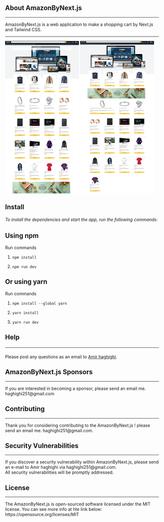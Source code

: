 ## About AmazonByNext.js
<hr>
AmazonByNext.js is a web application to make a shopping cart by Next.js and Tailwind CSS.
<hr>
<img src="ScreenShot.png" width="48%" height="500" style="background-size: cover">
<img src="ScreenShot2.png" width="48%" height="500" style="background-size: cover">

## Install

###### To install the dependencies and start the app, run the following commands:
## Using npm

Run commands

1) ```npm install```


2) ```npm run dev```


## Or using yarn

Run commands

1) ```npm install --global yarn```

2) ```yarn install```

3) ```yarn run dev```

## Help <hr>

Please post any questions as an email to [Amir haghighi](mailto:haghighi251@gmail.com).

## AmazonByNext.js Sponsors
<hr>
 If you are interested in becoming a sponsor, please send an email me. haghighi251@gmail.com

## Contributing
<hr>
Thank you for considering contributing to the AmazonByNext.js ! please send an email me. haghighi251@gmail.com.

## Security Vulnerabilities
<hr>
If you discover a security vulnerability within AmazonByNext.js, please send an e-mail to Amir haghighi via haghighi251@gmail.com.
<br>All security vulnerabilities will be promptly addressed.

## License
<hr>
The AmazonByNext.js is open-sourced software licensed under the MIT license. You can see more info at hte link below:
https://opensource.org/licenses/MIT
